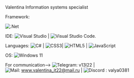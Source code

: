 


Valentina
Information systems specialist

Framework: 

![.Net](https://img.shields.io/badge/.NET-5C2D91?style=for-the-badge&logo=.net&logoColor=white)

IDE:
![Visual Studio](https://img.shields.io/badge/Visual%20Studio-5C2D91.svg?style=for-the-badge&logo=visual-studio&logoColor=white) |
![Visual Studio Code](https://img.shields.io/badge/Visual%20Studio%20Code-0078d7.svg?style=for-the-badge&logo=visual-studio-code&logoColor=white).

Languages:
![C#](https://img.shields.io/badge/c%23-%23239120.svg?style=for-the-badge&logo=c-sharp&logoColor=white) | 
![CSS3](https://img.shields.io/badge/css3-%231572B6.svg?style=for-the-badge&logo=css3&logoColor=white)| 
![HTML5](https://img.shields.io/badge/html5-%23E34F26.svg?style=for-the-badge&logo=html5&logoColor=white) | 
![JavaScript](https://img.shields.io/badge/javascript-%23323330.svg?style=for-the-badge&logo=javascript&logoColor=%23F7DF1E)

OS: ![Windows 11](https://img.shields.io/badge/Windows%2011-%230079d5.svg?style=for-the-badge&logo=Windows%2011&logoColor=white)

For communication-->
![Telegram](https://img.shields.io/badge/Telegram-2CA5E0?style=for-the-badge&logo=telegram&logoColor=white):  v13l22 |  
![Mail](https://img.shields.io/badge/Mail-2CA5E0?style=for-the-badge&logo=mail&logoColor=white):  www.valentina_it22@mail.ru | 
![Discord](https://img.shields.io/badge/Discord-%235865F2.svg?style=for-the-badge&logo=discord&logoColor=white) : valya0381
<!---
Honey1322/Honey1322 is a ✨ special ✨ repository because its `README.md` (this file) appears on your GitHub profile.
You can click the Preview link to take a look at your changes.
--->
